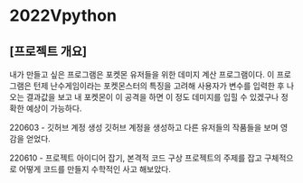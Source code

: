 # 2022Vpython
## [프로젝트 개요]

내가 만들고 싶은 프로그램은 포켓몬 유저들을 위한 데미지 계산 프로그램이다. 이 프로그램은 턴제 난수게임이라는 포켓몬스터의 특징을 고려해 사용자가 변수를 입력한 후 나오는 결과값을 보고 내 포켓몬이 이 공격을 하면 이 정도 데미지를 입힐 수 있겠구나 정확한 예상이 가능하다.

220603 - 깃허브 계정 생성
깃허브 계정을 생성하고 다른 유저들의 작품들을 보며 영감을 얻었다.

220610 - 프로젝트 아이디어 잡기, 본격적 코드 구상
프로젝트의 주제를 잡고 구체적으로 어떻게 코드를 만들지 수학적인 사고 해보았다.
